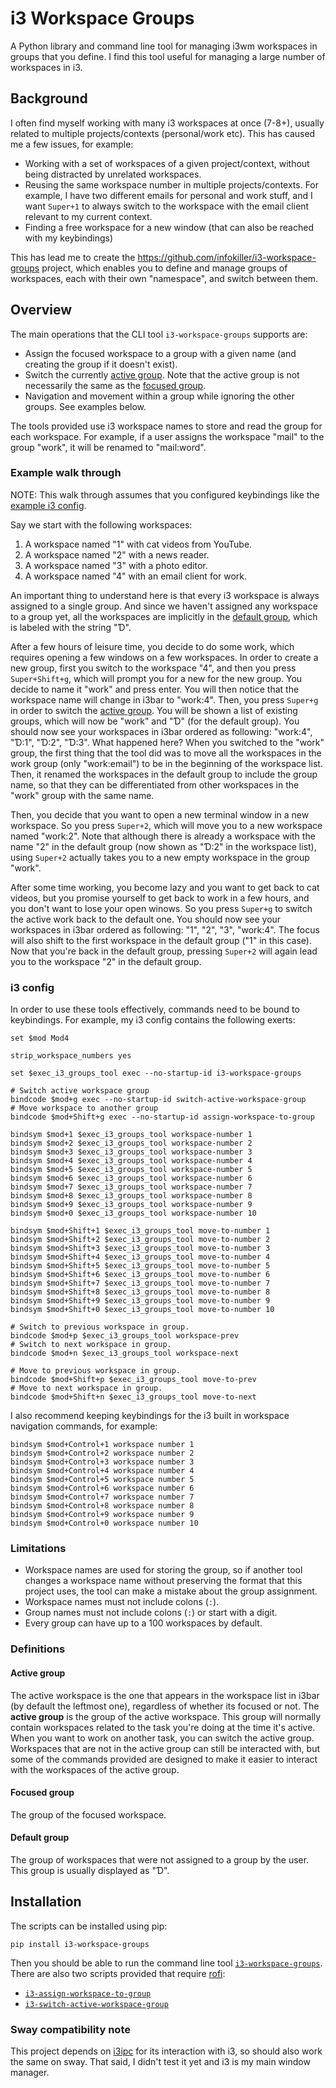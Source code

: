 # i3 Workspace Groups

A Python library and command line tool for managing i3wm workspaces in groups
that you define.
I find this tool useful for managing a large number of workspaces in i3.

## Background

I often find myself working with many i3 workspaces at once (7-8+), usually
related to multiple projects/contexts (personal/work etc). This has caused me a
few issues, for example:

- Working with a set of workspaces of a given project/context, without being
  distracted by unrelated workspaces.
- Reusing the same workspace number in multiple projects/contexts. For example,
  I have two different emails for personal and work stuff, and I want `Super+1`
  to always switch to the workspace with the email client relevant to my current
  context.
- Finding a free workspace for a new window (that can also be reached with my
  keybindings)

This has lead me to create the https://github.com/infokiller/i3-workspace-groups
project, which enables you to define and manage groups of workspaces, each with
their own "namespace", and switch between them.

## Overview

The main operations that the CLI tool `i3-workspace-groups` supports are:

- Assign the focused workspace to a group with a given name (and creating the
  group if it doesn't exist).
- Switch the currently [active group](#active-group). Note that the active
  group is not necessarily the same as the [focused group](#focused-group).
- Navigation and movement within a group while ignoring the other groups. See
  examples below.

The tools provided use i3 workspace names to store and read the group for each
workspace. For example, if a user assigns the workspace "mail" to the group
"work", it will be renamed to "mail:word".

### Example walk through

NOTE: This walk through assumes that you configured keybindings like the
[example i3 config](#i3-config).

Say we start with the following workspaces:

1. A workspace named "1" with cat videos from YouTube.
2. A workspace named "2" with a news reader.
2. A workspace named "3" with a photo editor.
2. A workspace named "4" with an email client for work.

An important thing to understand here is that every i3 workspace is always
assigned to a single group. And since we haven't assigned any workspace to a
group yet, all the workspaces are implicitly in the
[default group](#default-group), which is labeled with the string "Ɗ".

After a few hours of leisure time, you decide to do some work, which requires
opening a few windows on a few workspaces. In order to create a new group, first
you switch to the workspace "4", and then you press `Super+Shift+g`, which will
prompt you for a new for the new group. You decide to name it "work" and press
enter. You will then notice that the workspace name will change in i3bar to
"work:4".
Then, you press `Super+g` in order to switch the [active
group](#active-group). You will be shown a list of existing groups, which will
now be "work" and "Ɗ" (for the default group).
You should now see your workspaces in i3bar ordered as following:
"work:4", "Ɗ:1", "Ɗ:2", "Ɗ:3".
What happened here?
When you switched to the "work" group, the first thing that the tool did was to
move all the workspaces in the work group (only "work:email") to be in the
beginning of the workspace list. Then, it renamed the workspaces in the default
group to include the group name, so that they can be
differentiated from other workspaces in the "work" group with the same name.

Then, you decide that you want to open a new terminal window in a new workspace.
So you press `Super+2`, which will move you to a new workspace named "work:2".
Note that although there is already a workspace with the name "2" in the default
group (now shown as "Ɗ:2" in the workspace list), using `Super+2` actually takes
you to a new empty workspace in the group "work".

After some time working, you become lazy and you want to get back to cat videos,
but you promise yourself to get back to work in a few hours, and you don't want
to lose your open winows. So you press `Super+g` to switch the active work back
to the default one. You should now see your workspaces in i3bar ordered as
following: "1", "2", "3", "work:4". The focus will also shift to the first
workspace in the default group ("1" in this case).
Now that you're back in the default group, pressing `Super+2` will again lead
you to the workspace "2" in the default group.

### i3 config

In order to use these tools effectively, commands need to be bound to
keybindings. For example, my i3 config contains the following exerts:

```
set $mod Mod4

strip_workspace_numbers yes

set $exec_i3_groups_tool exec --no-startup-id i3-workspace-groups

# Switch active workspace group
bindcode $mod+g exec --no-startup-id switch-active-workspace-group
# Move workspace to another group
bindcode $mod+Shift+g exec --no-startup-id assign-workspace-to-group

bindsym $mod+1 $exec_i3_groups_tool workspace-number 1
bindsym $mod+2 $exec_i3_groups_tool workspace-number 2
bindsym $mod+3 $exec_i3_groups_tool workspace-number 3
bindsym $mod+4 $exec_i3_groups_tool workspace-number 4
bindsym $mod+5 $exec_i3_groups_tool workspace-number 5
bindsym $mod+6 $exec_i3_groups_tool workspace-number 6
bindsym $mod+7 $exec_i3_groups_tool workspace-number 7
bindsym $mod+8 $exec_i3_groups_tool workspace-number 8
bindsym $mod+9 $exec_i3_groups_tool workspace-number 9
bindsym $mod+0 $exec_i3_groups_tool workspace-number 10

bindsym $mod+Shift+1 $exec_i3_groups_tool move-to-number 1
bindsym $mod+Shift+2 $exec_i3_groups_tool move-to-number 2
bindsym $mod+Shift+3 $exec_i3_groups_tool move-to-number 3
bindsym $mod+Shift+4 $exec_i3_groups_tool move-to-number 4
bindsym $mod+Shift+5 $exec_i3_groups_tool move-to-number 5
bindsym $mod+Shift+6 $exec_i3_groups_tool move-to-number 6
bindsym $mod+Shift+7 $exec_i3_groups_tool move-to-number 7
bindsym $mod+Shift+8 $exec_i3_groups_tool move-to-number 8
bindsym $mod+Shift+9 $exec_i3_groups_tool move-to-number 9
bindsym $mod+Shift+0 $exec_i3_groups_tool move-to-number 10

# Switch to previous workspace in group.
bindcode $mod+p $exec_i3_groups_tool workspace-prev
# Switch to next workspace in group.
bindcode $mod+n $exec_i3_groups_tool workspace-next

# Move to previous workspace in group.
bindcode $mod+Shift+p $exec_i3_groups_tool move-to-prev
# Move to next workspace in group.
bindcode $mod+Shift+n $exec_i3_groups_tool move-to-next
```

I also recommend keeping keybindings for the i3 built in workspace navigation
commands, for example:

```
bindsym $mod+Control+1 workspace number 1
bindsym $mod+Control+2 workspace number 2
bindsym $mod+Control+3 workspace number 3
bindsym $mod+Control+4 workspace number 4
bindsym $mod+Control+5 workspace number 5
bindsym $mod+Control+6 workspace number 6
bindsym $mod+Control+7 workspace number 7
bindsym $mod+Control+8 workspace number 8
bindsym $mod+Control+9 workspace number 9
bindsym $mod+Control+0 workspace number 10
```

### Limitations

- Workspace names are used for storing the group, so if another tool changes a
  workspace name without preserving the format that this project uses, the tool
  can make a mistake about the group assignment.
- Workspace names must not include colons (`:`).
- Group names must not include colons (`:`) or start with a digit.
- Every group can have up to a 100 workspaces by default.

### Definitions

#### Active group

The active workspace is the one that appears in the workspace list in i3bar (by
default the leftmost one), regardless of whether its focused or not.
The **active group** is the group of the active workspace.
This group will normally contain workspaces related to the task you're doing at
the time it's active. When you want to work on another task, you can switch the
active group.
Workspaces that are not in the active group can still be interacted with, but
some of the commands provided are designed to make it easier to interact with
the workspaces of the active group.

#### Focused group

The group of the focused workspace.

#### Default group

The group of workspaces that were not assigned to a group by the user. This
group is usually displayed as "Ɗ".

## Installation

The scripts can be installed using pip:

```shell
pip install i3-workspace-groups
```

Then you should be able to run the command line tool [`i3-workspace-groups`](scripts/i3-workspace-groups).
There are also two scripts provided that require [rofi](https://github.com/DaveDavenport/rofi):
- [`i3-assign-workspace-to-group`](scripts/i3-assign-workspace-to-group)
- [`i3-switch-active-workspace-group`](scripts/i3-switch-active-workspace-group)

### Sway compatibility note

This project depends on [i3ipc](https://github.com/acrisci/i3ipc-python) for its
interaction with i3, so should also work the same on sway. That said, I didn't
test it yet and i3 is my main window manager.
